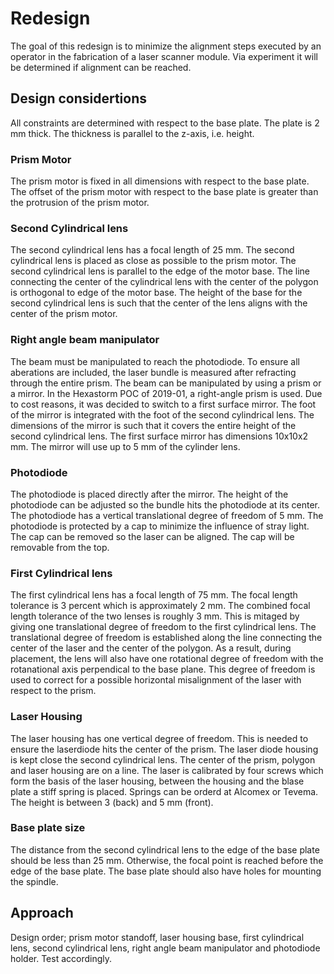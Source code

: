 # Redesign
The goal of this redesign is to minimize the alignment steps executed by an operator in the fabrication of a laser scanner module.
Via experiment it will be determined if alignment can be reached.

## Design considertions
All constraints are determined with respect to the base plate. The plate is 2 mm thick. The thickness is parallel to the z-axis,
i.e. height.

### Prism Motor
The prism motor is fixed in all dimensions with respect to the base plate.
The offset of the prism motor with respect to the base plate is greater than the protrusion of the prism motor.

### Second Cylindrical lens
The second cylindrical lens has a focal length of 25 mm.
The second cylindrical lens is placed as close as possible to the prism motor. The second cylindrical lens is parallel to the
edge of the motor base. The line connecting the center of the cylindrical lens with the center of the polygon is orthogonal to edge of the motor base. The height of the base for the second cylindrical lens is such that the center of the lens aligns with the center of the prism motor.

### Right angle beam manipulator
The beam must be manipulated to reach the photodiode. To ensure all aberations are included, the laser bundle is measured after refracting through the entire prism. The beam can be manipulated by using a prism or a mirror. In the Hexastorm POC of 2019-01, a right-angle prism is used. Due to cost reasons, it was decided to switch to a first surface mirror. The foot of the mirror is integrated with the foot of the second cylindrical lens. The dimensions of the mirror is such that it covers the entire height of the second cylindrical lens. The first surface mirror has dimensions 10x10x2 mm. The mirror will use up to 5 mm of the cylinder lens.

### Photodiode
The photodiode is placed directly after the mirror. The height of the photodiode can be adjusted so the bundle hits the photodiode at its center. The photodiode has a vertical translational degree of freedom of 5 mm. The photodiode is protected by a cap to minimize the influence of stray light. The cap can be removed so the laser can be aligned. The cap will be removable from the top.

### First Cylindrical lens
The first cylindrical lens has a focal length of 75 mm. The focal length tolerance is 3 percent which is approximately 2 mm. 
The combined focal length tolerance of the two lenses is roughly 3 mm. This is mitaged by giving one translational degree of freedom to the first cylindrical lens. The translational degree of freedom is established along the line connecting the center of the laser and the center of the polygon. As a result, during placement, the lens will also have one rotational degree of freedom with the rotanational axis perpendical to the base plane. This degree of freedom is used to correct for a possible horizontal misalignment of the laser with respect to the prism.

### Laser Housing
The laser housing has one vertical degree of freedom. This is needed to ensure the laserdiode hits the center of the prism.
The laser diode housing is kept close the second cylindrical lens. The center of the prism, polygon and laser housing are on a line. The laser is calibrated by four screws which form the basis of the laser housing, between the housing and the blase plate 
a stiff spring is placed. Springs can be orderd at Alcomex or Tevema. The height is between 3 (back) and 5 mm (front).

### Base plate size
The distance from the second cylindrical lens to the edge of the base plate should be less than 25 mm. Otherwise, the focal point is reached before the edge of the base plate. The base plate should also have holes for mounting the spindle.

## Approach
Design order; prism motor standoff, laser housing base, first cylindrical lens, second cylindrical lens, right angle beam manipulator
and photodiode holder. Test accordingly.






